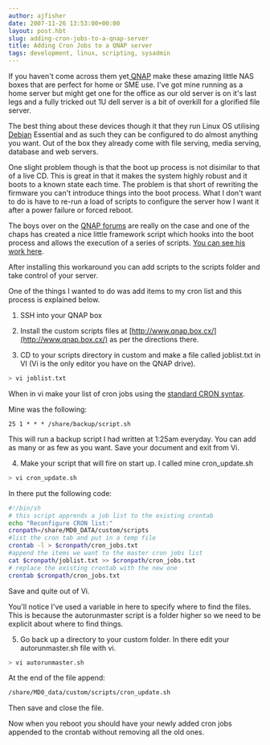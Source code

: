 ```yaml
---
author: ajfisher
date: 2007-11-26 13:53:00+00:00
layout: post.hbt
slug: adding-cron-jobs-to-a-qnap-server
title: Adding Cron Jobs to a QNAP server
tags: development, linux, scripting, sysadmin
---
```


If you haven't come across them yet[ QNAP](http://www.qnap.co.uk/) make these amazing little NAS boxes that are perfect for home or SME use. I've got mine running as a home server but might get one for the office as our old server is on it's last legs and a fully tricked out 1U dell server is a bit of overkill for a glorified file server.

The best thing about these devices though it that they run Linux OS utilising [Debian](http://www.debian.org/) Essential and as such they can be configured to do almost anything you want. Out of the box they already come with file serving, media serving, database and web servers.

One slight problem though is that the boot up process is not disimilar to that of a live CD. This is great in that it makes the system highly robust and it boots to a known state each time. The problem is that short of rewriting the firmware you can't introduce things into the boot process. What I don't want to do is have to re-run a load of scripts to configure the server how I want it after a power failure or forced reboot.

The boys over on the [QNAP forums](http://forum.qnap.com/) are really on the case and one of the chaps has created a nice little framework script which hooks into the boot process and allows the execution of a series of scripts. [You can see his work here](http://www.qnap.box.cx/).

After installing this workaround you can add scripts to the scripts folder and take control of your server.

One of the things I wanted to do was add items to my cron list and this process is explained below.

1. SSH into your QNAP box

2. Install the custom scripts files at [http://www.qnap.box.cx/](http://www.qnap.box.cx/) as per the directions there.

3. CD to your scripts directory in custom and make a file called joblist.txt in VI (Vi is the only editor you have on the QNAP drive).

```sh
> vi joblist.txt
```

When in vi make your list of cron jobs using the [standard CRON syntax](http://www.adminschoice.com/docs/crontab.htm).

Mine was the following:

```
25 1 * * * /share/backup/script.sh
```

This will run a backup script I had written at 1:25am everyday. You can add as many or as few as you want. Save your document and exit from Vi.

4. Make your script that will fire on start up. I called mine cron_update.sh

```sh
> vi cron_update.sh
```

In there put the following code:

```sh
#!/bin/sh
# this script apprends a job list to the existing crontab
echo "Reconfigure CRON list:"
cronpath=/share/MD0_DATA/custom/scripts
#list the cron tab and put in a temp file
crontab -l > $cronpath/cron_jobs.txt
#append the items we want to the master cron jobs list
cat $cronpath/joblist.txt >> $cronpath/cron_jobs.txt
# replace the existing crontab with the new one
crontab $cronpath/cron_jobs.txt
```

Save and quite out of Vi.

You'll notice I've used a variable in here to specify where to find the files. This is because the autorunmaster script is a folder higher so we need to be explicit about where to find things.

5. Go back up a directory to your custom folder. In there edit your autorunmaster.sh file with vi.

```sh
> vi autorunmaster.sh
```

At the end of the file append:

```sh
/share/MD0_data/custom/scripts/cron_update.sh
```

Then save and close the file.

Now when you reboot you should have your newly added cron jobs appended to the crontab without removing all the old ones.
